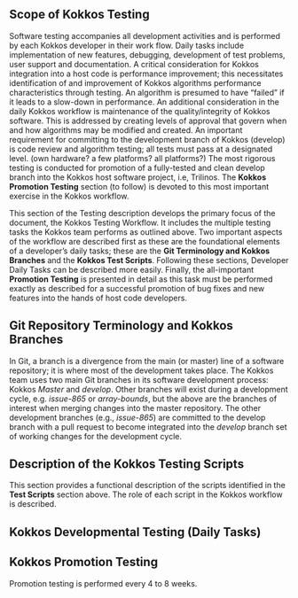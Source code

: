 ## Scope of Kokkos Testing

Software testing accompanies all development activities and is performed by each Kokkos developer in their work flow. Daily tasks include implementation of new features, debugging, development of test problems, user support and documentation. A critical consideration for Kokkos integration into a host code is performance improvement; this necessitates identification of and improvement of Kokkos algorithms performance characteristics through testing.  An algorithm is presumed to have “failed” if it leads to a slow-down in performance. An additional consideration in the daily Kokkos workflow is maintenance of the quality/integrity of Kokkos software. This is addressed by creating levels of approval that govern when and how algorithms may be modified and created. An important requirement for committing to the development branch of Kokkos (develop) is code review and algorithm testing; all tests must pass at a designated level. (own hardware? a few platforms? all platforms?) The most rigorous testing is conducted for promotion of a fully-tested and clean develop branch into the Kokkos host software project, i.e, Trilinos. The **Kokkos Promotion Testing** section (to follow) is devoted to this most important exercise in the Kokkos workflow.

This section of the Testing description develops the primary focus of the document, the Kokkos Testing Workflow. It includes the multiple testing tasks the Kokkos team performs as outlined above. Two important aspects of the workflow are described first as these are the foundational elements of a developer’s daily tasks; these are the **Git Terminology and Kokkos Branches** and the **Kokkos Test Scripts**. Following these sections, Developer Daily Tasks can be described more easily. Finally, the all-important **Promotion Testing** is presented in detail as this task must be performed exactly as described for a successful promotion of bug fixes and new features into the hands of host code developers.

## Git Repository Terminology and Kokkos Branches

In Git, a branch is a divergence from the main (or master) line of a software repository; it is where most of the development takes place. The Kokkos team uses two main Git branches in its software development process: Kokkos *Master* and *develop*. Other branches will exist during a development cycle, e.g. *issue-865* or *array-bounds*, but the above are the branches of interest when merging changes into the master repository. The other development branches (e.g., *issue-865*) are committed to the develop branch with a pull request to become integrated into the *develop* branch set of working changes for the development cycle.

## Description of the Kokkos Testing Scripts

This section provides a functional description of the scripts identified in the **Test Scripts** section above. The role of each script in the Kokkos workflow is described.


## Kokkos Developmental Testing (Daily Tasks)

## Kokkos Promotion Testing

Promotion testing is performed every 4 to 8 weeks.

